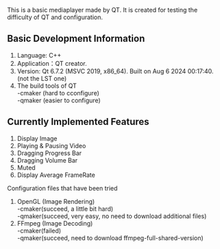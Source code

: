 This is a basic mediaplayer made by QT. It is created for testing the difficulty of QT and configuration. 

Basic Development Information
-
1. Language: C++
2. Application：QT creator. 
3. Version: Qt 6.7.2 (MSVC 2019, x86_64). Built on Aug 6 2024 00:17:40. (not the LST one)
4. The build tools of QT<br>
-cmaker (hard to cconfigure)<br>
-qmaker (easier to configure)

Currently Implemented Features
-
1. Display Image
3. Playing & Pausing Video
4. Dragging Progress Bar
5. Dragging Volume Bar
6. Muted
7. Display Average FrameRate

Configuration files that have been tried
1. OpenGL (Image Rendering)<br>
-cmaker(succeed, a little bit hard)<br>
-qmaker(succeed, very easy, no need to download additional files)
2. FFmpeg (Image Decoding)<br>
-cmaker(failed)<br>
-qmaker(succeed, need to download ffmpeg-full-shared-version)
